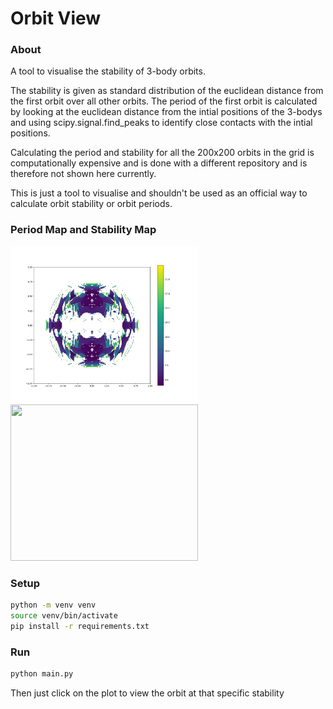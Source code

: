 # Orbit View

### About

A tool to visualise the stability of 3-body orbits.

The stability is given as standard distribution of the euclidean distance from the first orbit over all other orbits. The period of the first orbit is calculated by looking at the euclidean distance from the intial positions of the 3-bodys and using scipy.signal.find_peaks to identify close contacts with the intial positions.

Calculating the period and stability for all the 200x200 orbits in the grid is computationally expensive and is done with a different repository and is therefore not shown here currently.

This is just a tool to visualise and shouldn't be used as an official way to calculate orbit stability or orbit periods.

### Period Map and Stability Map
<img src="https://github.com/0x365/orbit-view/blob/main/data/period_map.png" width="300" height="250"></img>
<img src="https://github.com/0x365/orbit-view/blob/main/data/stability.png" width="300" height="250"></img>

### Setup
```bash
python -m venv venv
source venv/bin/activate
pip install -r requirements.txt
```

### Run
```bash
python main.py
```

Then just click on the plot to view the orbit at that specific stability
